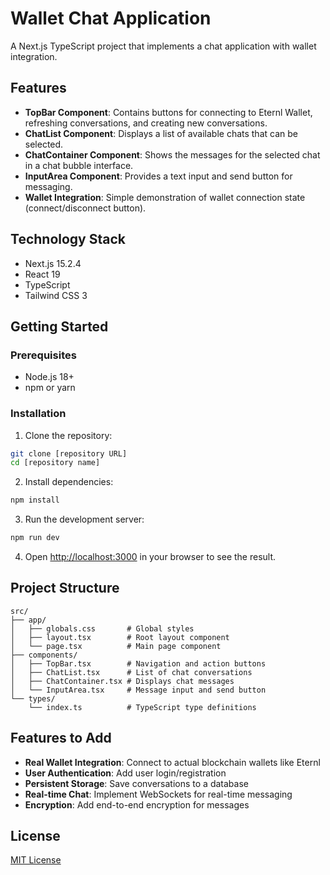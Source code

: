 # Wallet Chat Application

A Next.js TypeScript project that implements a chat application with wallet integration.

## Features

- **TopBar Component**: Contains buttons for connecting to Eternl Wallet, refreshing conversations, and creating new conversations.
- **ChatList Component**: Displays a list of available chats that can be selected.
- **ChatContainer Component**: Shows the messages for the selected chat in a chat bubble interface.
- **InputArea Component**: Provides a text input and send button for messaging.
- **Wallet Integration**: Simple demonstration of wallet connection state (connect/disconnect button).

## Technology Stack

- Next.js 15.2.4
- React 19
- TypeScript
- Tailwind CSS 3

## Getting Started

### Prerequisites

- Node.js 18+ 
- npm or yarn

### Installation

1. Clone the repository:
```bash
git clone [repository URL]
cd [repository name]
```

2. Install dependencies:
```bash
npm install
```

3. Run the development server:
```bash
npm run dev
```

4. Open [http://localhost:3000](http://localhost:3000) in your browser to see the result.

## Project Structure

```
src/
├── app/
│   ├── globals.css       # Global styles
│   ├── layout.tsx        # Root layout component
│   └── page.tsx          # Main page component
├── components/
│   ├── TopBar.tsx        # Navigation and action buttons
│   ├── ChatList.tsx      # List of chat conversations
│   ├── ChatContainer.tsx # Displays chat messages
│   └── InputArea.tsx     # Message input and send button
└── types/
    └── index.ts          # TypeScript type definitions
```

## Features to Add

- **Real Wallet Integration**: Connect to actual blockchain wallets like Eternl
- **User Authentication**: Add user login/registration
- **Persistent Storage**: Save conversations to a database
- **Real-time Chat**: Implement WebSockets for real-time messaging
- **Encryption**: Add end-to-end encryption for messages

## License

[MIT License](LICENSE)
